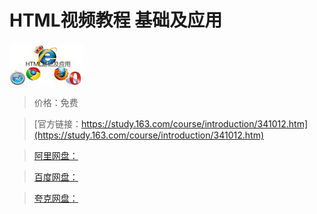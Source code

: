 # HTML视频教程 基础及应用

![img](../../../assets/study163/free/2233503940299343988.jpg)

> 价格：免费

> [官方链接：https://study.163.com/course/introduction/341012.htm](https://study.163.com/course/introduction/341012.htm)

> [阿里网盘：]()

> [百度网盘：]()

> [夸克网盘：]()
